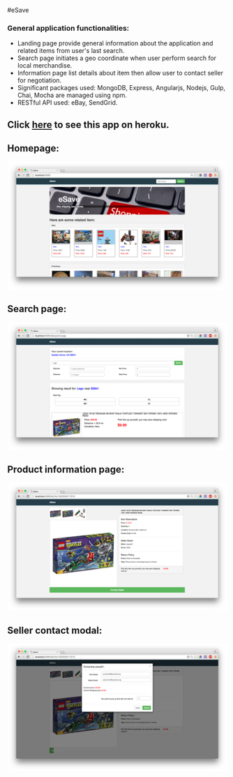 #eSave

### General application functionalities:
 - Landing page provide general information about the application and related items from user's last search.
 - Search page initiates a geo coordinate when user perform search for local merchandise.
 - Information page list details about item then allow user to contact seller for negotiation.
 - Significant packages used: MongoDB, Express, Angularjs, Nodejs, Gulp, Chai, Mocha are managed using npm.
 - RESTful API used: eBay, SendGrid.

## Click [here](https://jnguyen-esave.herokuapp.com/) to see this app on **heroku**.

## Homepage:

![eSave homepage](https://github.com/jnguyen3950/esave/blob/master/project_screenshot/screenshot1.png)

## Search page:

![eSave search page](https://github.com/jnguyen3950/esave/blob/master/project_screenshot/screenshot2.png)

## Product information page:

![eSave product page](https://github.com/jnguyen3950/esave/blob/master/project_screenshot/screenshot3.png)

## Seller contact modal:

![eSave seller contact modal page](https://github.com/jnguyen3950/esave/blob/master/project_screenshot/screenshot4.png)
